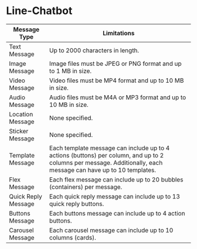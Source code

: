 # Line-Chatbot

Message Type        | Limitations
------------------- | ---------------------------------------------------------
Text Message        | Up to 2000 characters in length.
Image Message       | Image files must be JPEG or PNG format and up to 1 MB in size.
Video Message       | Video files must be MP4 format and up to 10 MB in size.
Audio Message       | Audio files must be M4A or MP3 format and up to 10 MB in size.
Location Message    | None specified.
Sticker Message     | None specified.
Template Message    | Each template message can include up to 4 actions (buttons) per column, and up to 2 columns per message. Additionally, each message can have up to 10 templates.
Flex Message        | Each flex message can include up to 20 bubbles (containers) per message.
Quick Reply Message | Each quick reply message can include up to 13 quick reply buttons.
Buttons Message     | Each buttons message can include up to 4 action buttons.
Carousel Message    | Each carousel message can include up to 10 columns (cards).
